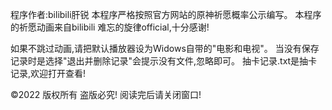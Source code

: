 程序作者:bilibili肝锐
本程序严格按照官方网站的原神祈愿概率公示编写。
本程序的祈愿动画来自bilibili 难忘的旋律official,十分感谢!

如果不跳过动画,请把默认播放器设为Widows自带的"电影和电视"。
当没有保存记录时是选择"退出并删除记录"会提示没有文件,忽略即可。
抽卡记录.txt是抽卡记录,欢迎打开查看!

©2022 版权所有 盗版必究!
阅读完后请关闭窗口!